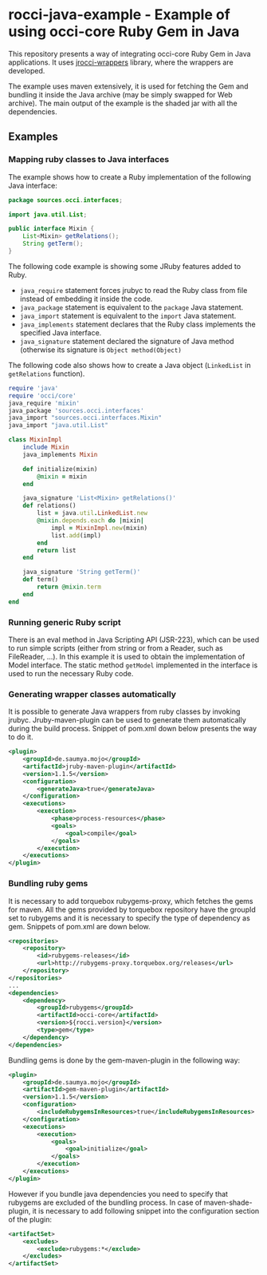 # rocci-java-example - Example of using occi-core Ruby Gem in Java

This repository presents a way of integrating occi-core Ruby Gem in Java applications. It uses [jrocci-wrappers](https://github.com/Majlen/jrocci-wrappers) library, where the wrappers are developed.

The example uses maven extensively, it is used for fetching the Gem and bundling it inside the Java archive (may be simply swapped for Web archive).
The main output of the example is the shaded jar with all the dependencies.

## Examples
### Mapping ruby classes to Java interfaces
The example shows how to create a Ruby implementation of the following Java interface:
```java
package sources.occi.interfaces;

import java.util.List;

public interface Mixin {
	List<Mixin> getRelations();
	String getTerm();
}
```
The following code example is showing some JRuby features added to Ruby.
* `java_require` statement forces jrubyc to read the Ruby class from file instead of embedding it inside the code.
* `java_package` statement is equivalent to the `package` Java statement.
* `java_import` statement is equivalent to the `import` Java statement.
* `java_implements` statement declares that the Ruby class implements the specified Java interface.
* `java_signature` statement declared the signature of Java method (otherwise its signature is `Object method(Object)`

The following code also shows how to create a Java object (`LinkedList` in `getRelations` function).
```ruby
require 'java'
require 'occi/core'
java_require 'mixin'
java_package 'sources.occi.interfaces'
java_import "sources.occi.interfaces.Mixin"
java_import "java.util.List"

class MixinImpl
	include Mixin
	java_implements Mixin

	def initialize(mixin)
		@mixin = mixin
	end

	java_signature 'List<Mixin> getRelations()'
	def relations()
		list = java.util.LinkedList.new
		@mixin.depends.each do |mixin|
			impl = MixinImpl.new(mixin)
			list.add(impl)
		end
		return list
	end

	java_signature 'String getTerm()'
	def term()
		return @mixin.term
	end
end
```
### Running generic Ruby script
There is an eval method in Java Scripting API (JSR-223), which can be used to run simple scripts (either from string or from a Reader, such as FileReader, ...). In this example it is used to obtain the implementation of Model interface. The static method `getModel` implemented in the interface is used to run the necessary Ruby code.
### Generating wrapper classes automatically
It is possible to generate Java wrappers from ruby classes by invoking jrubyc. Jruby-maven-plugin can be used to generate them automatically during the build process. Snippet of pom.xml down below presents the way to do it.
```xml
<plugin>
	<groupId>de.saumya.mojo</groupId>
	<artifactId>jruby-maven-plugin</artifactId>
	<version>1.1.5</version>
	<configuration>
		<generateJava>true</generateJava>
	</configuration>
	<executions>
		<execution>
			<phase>process-resources</phase>
			<goals>
				<goal>compile</goal>
			</goals>
		</execution>
	</executions>
</plugin>
```
### Bundling ruby gems
It is necessary to add torquebox rubygems-proxy, which fetches the gems for maven. All the gems provided by torquebox repository have the groupId set to rubygems and it is necessary to specify the type of dependency as gem. Snippets of pom.xml are down below.
```xml
<repositories>
	<repository>
		<id>rubygems-releases</id>
		<url>http://rubygems-proxy.torquebox.org/releases</url>
	</repository>
</repositories>
...
<dependencies>
	<dependency>
		<groupId>rubygems</groupId>
		<artifactId>occi-core</artifactId>
		<version>${rocci.version}</version>
		<type>gem</type>
	</dependency>
</dependencies>
```
Bundling gems is done by the gem-maven-plugin in the following way:
```xml
<plugin>
	<groupId>de.saumya.mojo</groupId>
	<artifactId>gem-maven-plugin</artifactId>
	<version>1.1.5</version>
	<configuration>
		<includeRubygemsInResources>true</includeRubygemsInResources>
	</configuration>
	<executions>
		<execution>
			<goals>
				<goal>initialize</goal>
			</goals>
		</execution>
	</executions>
</plugin>
```
However if you bundle java dependencies you need to specify that rubygems are excluded of the bundling process. In case of maven-shade-plugin, it is necessary to add following snippet into the configuration section of the plugin:
```xml
<artifactSet>
	<excludes>
		<exclude>rubygems:*</exclude>
	</excludes>
</artifactSet>
```
